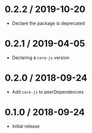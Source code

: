 # 0.2.2 / 2019-10-20

- Declare the package is deprecated

# 0.2.1 / 2019-04-05

- Declaring a `core-js` version

# 0.2.0 / 2018-09-24

- Add `core-js` to peerDependencies

# 0.1.0 / 2018-09-24

- Initial release
